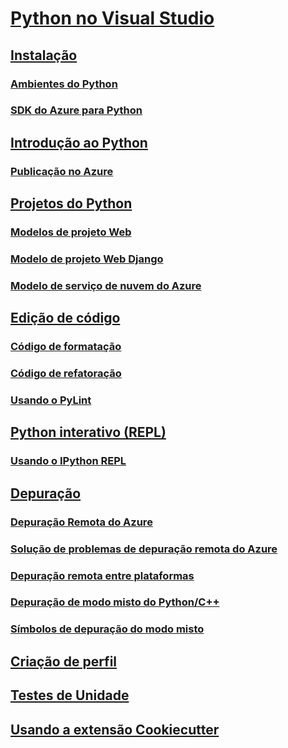 # [Python no Visual Studio](python-in-visual-studio.md)
## [Instalação](installation.md)
### [Ambientes do Python](python-environments.md)
### [SDK do Azure para Python](azure-sdk-for-python.md)
## [Introdução ao Python](getting-started.md)
### [Publicação no Azure](publishing-to-azure.md)
## [Projetos do Python](python-projects.md)
### [Modelos de projeto Web](template-web.md)
### [Modelo de projeto Web Django](template-django.md)
### [Modelo de serviço de nuvem do Azure](template-azure-cloud-service.md)
## [Edição de código](code-editing.md)
### [Código de formatação](code-formatting.md)
### [Código de refatoração](code-refactoring.md)
### [Usando o PyLint](code-pylint.md)
## [Python interativo (REPL)](interactive-repl.md)
### [Usando o IPython REPL](interactive-repl-ipython.md)
## [Depuração](debugging.md)
### [Depuração Remota do Azure](debugging-azure-remote.md)
### [Solução de problemas de depuração remota do Azure](debugging-azure-remote-troubleshooting.md)
### [Depuração remota entre plataformas](debugging-cross-platform-remote.md)
### [Depuração de modo misto do Python/C++](debugging-mixed-mode.md)
### [Símbolos de depuração do modo misto](debugging-symbols-for-mixed-mode.md)
## [Criação de perfil](profiling.md)
## [Testes de Unidade](unit-testing.md)
## [Usando a extensão Cookiecutter](cookiecutter.md)